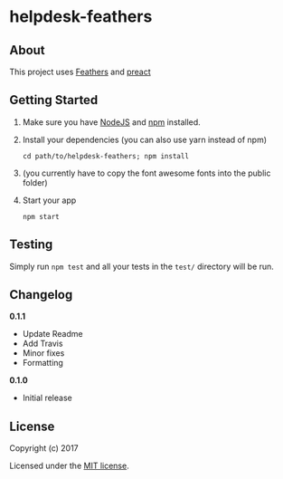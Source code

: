 # helpdesk-feathers

> 

## About

This project uses [Feathers](http://feathersjs.com) and [preact](https://github.com/developit/preact)

## Getting Started

1. Make sure you have [NodeJS](https://nodejs.org/) and [npm](https://www.npmjs.com/) installed.
2. Install your dependencies (you can also use yarn instead of npm)
    
    ```
    cd path/to/helpdesk-feathers; npm install
    ```
3. (you currently have to copy the font awesome fonts into the public folder)
4. Start your app
    
    ```
    npm start
    ```

## Testing

Simply run `npm test` and all your tests in the `test/` directory will be run.

## Changelog

__0.1.1__

- Update Readme
- Add Travis
- Minor fixes
- Formatting

__0.1.0__

- Initial release

## License

Copyright (c) 2017

Licensed under the [MIT license](LICENSE).
